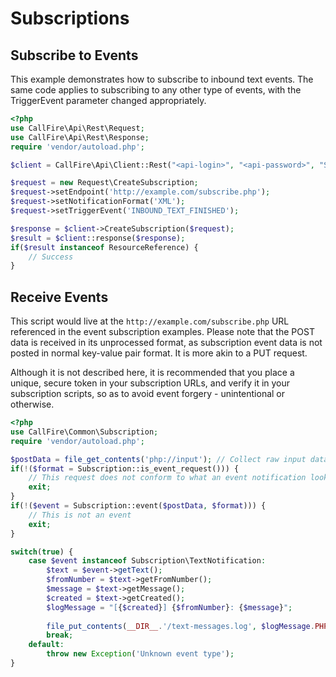 Subscriptions
=============

## Subscribe to Events

This example demonstrates how to subscribe to inbound text events. The same
code applies to subscribing to any other type of events, with the TriggerEvent
parameter changed appropriately.

```php
<?php
use CallFire\Api\Rest\Request;
use CallFire\Api\Rest\Response;
require 'vendor/autoload.php';

$client = CallFire\Api\Client::Rest("<api-login>", "<api-password>", "Subscription");

$request = new Request\CreateSubscription;
$request->setEndpoint('http://example.com/subscribe.php');
$request->setNotificationFormat('XML');
$request->setTriggerEvent('INBOUND_TEXT_FINISHED');

$response = $client->CreateSubscription($request);
$result = $client::response($response);
if($result instanceof ResourceReference) {
    // Success
}
```

## Receive Events

This script would live at the `http://example.com/subscribe.php` URL referenced in the
event subscription examples. Please note that the POST data is received in its unprocessed
format, as subscription event data is not posted in normal key-value pair format. It is more
akin to a PUT request.

Although it is not described here, it is recommended that you place a unique, secure token
in your subscription URLs, and verify it in your subscription scripts, so as to avoid event
forgery - unintentional or otherwise.

```php
<?php
use CallFire\Common\Subscription;
require 'vendor/autoload.php';

$postData = file_get_contents('php://input'); // Collect raw input data
if(!($format = Subscription::is_event_request())) {
    // This request does not conform to what an event notification looks like
    exit;
}
if(!($event = Subscription::event($postData, $format))) {
    // This is not an event
    exit;
}

switch(true) {
    case $event instanceof Subscription\TextNotification:
        $text = $event->getText();
        $fromNumber = $text->getFromNumber();
        $message = $text->getMessage();
        $created = $text->getCreated();
        $logMessage = "[{$created}] {$fromNumber}: {$message}";
        
        file_put_contents(__DIR__.'/text-messages.log', $logMessage.PHP_EOL, FILE_APPEND);
        break;
    default:
        throw new Exception('Unknown event type');
}
```
